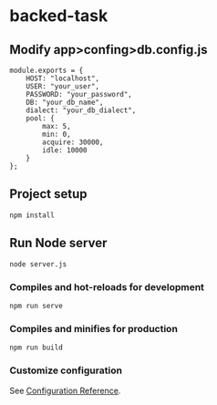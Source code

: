 # backed-task
## Modify app>confing>db.config.js
```
module.exports = {
    HOST: "localhost",
    USER: "your_user",
    PASSWORD: "your_password",
    DB: "your_db_name",
    dialect: "your_db_dialect",
    pool: {
        max: 5,
        min: 0,
        acquire: 30000,
        idle: 10000
    }
};
```


## Project setup
```
npm install
```
## Run Node server
```
node server.js
```

### Compiles and hot-reloads for development
```
npm run serve
```

### Compiles and minifies for production
```
npm run build
```

### Customize configuration
See [Configuration Reference](https://cli.vuejs.org/config/).
